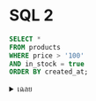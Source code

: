 # SQL 2

```sql
SELECT *
FROM products
WHERE price > '100'
AND in_stock = true
ORDER BY created_at;
```

<details>
<summary>เฉลย</summary>

# เฉลย

- ปัญหา: การเปรียบเทียบตัวเลขเป็น string อาจทำให้การจัดเรียงผิดและไม่ใช้ index
- วิธีแก้: ใช้ตัวเลขตรง ๆ เช่น WHERE price > 100

```sql
SELECT *
FROM products
WHERE price > 100
AND in_stock = true
ORDER BY created_at;
```

</details>
